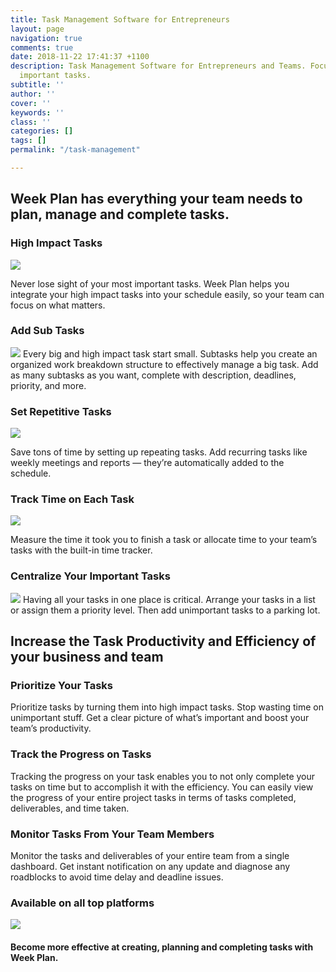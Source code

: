 ```yaml
---
title: Task Management Software for Entrepreneurs
layout: page
navigation: true
comments: true
date: 2018-11-22 17:41:37 +1100
description: Task Management Software for Entrepreneurs and Teams. Focus and complete
  important tasks.
subtitle: ''
author: ''
cover: ''
keywords: ''
class: ''
categories: []
tags: []
permalink: "/task-management"

---
```

## Week Plan has everything your team needs to plan, manage and complete tasks.

### **High Impact Tasks**

![](https://weekplan.net/assets/images/uploads/High%20Impact%20Tasks-2.png)  

Never lose sight of your most important tasks. Week Plan helps you integrate your high impact tasks into your schedule easily, so your team can focus on what matters.

### **Add Sub Tasks**

![](https://qph.fs.quoracdn.net/main-qimg-7c40e1af419941775b2e0d2abe29f5f9)  Every big and high impact task start small. Subtasks help you create an organized work breakdown structure to effectively manage a big task. Add as many subtasks as you want, complete with description, deadlines, priority, and more.

### **Set Repetitive Tasks**

![](https://weekplan.net/assets/images/uploads/Repetitive%20Tasks-2.png)  

Save tons of time by setting up repeating tasks. Add recurring tasks like weekly meetings and reports — they’re automatically added to the schedule.

### **Track Time on Each Task**

![](https://weekplan.net/assets/images/uploads/Time%20Tracking%20on%20Tasks.png)  

Measure the time it took you to finish a task or allocate time to your team’s tasks with the built-in time tracker.

### **Centralize Your Important Tasks**

![](https://weekplan.net/assets/images/uploads/Weekly%20Task%20Calendar-1.png)  Having all your tasks in one place is critical. Arrange your tasks in a list or assign them a priority level. Then add unimportant tasks to a parking lot.

## **Increase the Task Productivity and Efficiency of your business and team**

### **Prioritize Your Tasks**

Prioritize tasks by turning them into high impact tasks. Stop wasting time on unimportant stuff. Get a clear picture of what’s important and boost your team’s productivity.

### **Track the Progress on Tasks**

Tracking the progress on your task enables you to not only complete your tasks on time but to accomplish it with the efficiency. You can easily view the progress of your entire project tasks in terms of tasks completed, deliverables, and time taken.

### **Monitor Tasks From Your Team Members**

Monitor the tasks and deliverables of your entire team from a single dashboard. Get instant notification on any update and diagnose any roadblocks to avoid time delay and deadline issues.

### **Available on all top platforms**

![](https://weekplan.net/assets/images/uploads/All%20Apps-1.png)  

#### Become more effective at creating, planning and completing tasks with Week Plan.